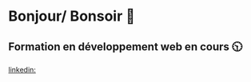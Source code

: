 # Bonjour/ Bonsoir 👋
## Formation en développement web en cours :clock1030:
[linkedin:](https://www.linkedin.com/in/cyril-joseph-81ba4b1b9/)

<!--
**Shyrirou/Shyrirou** is a ✨ _special_ ✨ repository because its `README.md` (this file) appears on your GitHub profile.

Here are some ideas to get you started:

- 🔭 I’m currently working on ...
- 🌱 I’m currently learning ...
- 👯 I’m looking to collaborate on ...
- 🤔 I’m looking for help with ...
- 💬 Ask me about ...
- 📫 How to reach me: ...
- 😄 Pronouns: ...
- ⚡ Fun fact: ...
-->
